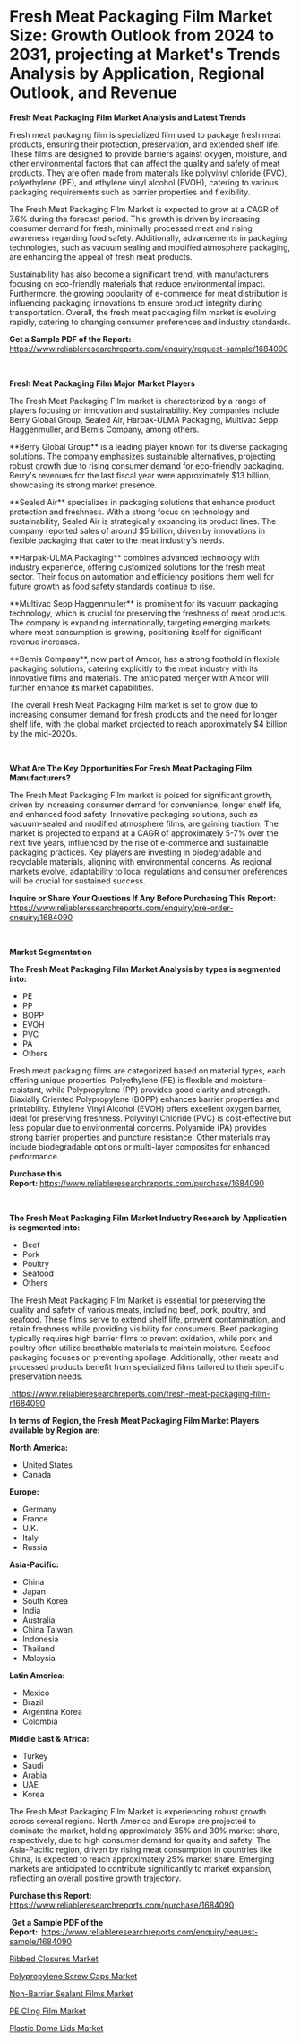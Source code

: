 <p><h1>Fresh Meat Packaging Film Market Size: Growth Outlook from 2024 to 2031, projecting at Market's Trends Analysis by Application, Regional Outlook, and Revenue</h1></p><p><strong>Fresh Meat Packaging Film Market Analysis and Latest Trends</strong></p>
<p><p>Fresh meat packaging film is specialized film used to package fresh meat products, ensuring their protection, preservation, and extended shelf life. These films are designed to provide barriers against oxygen, moisture, and other environmental factors that can affect the quality and safety of meat products. They are often made from materials like polyvinyl chloride (PVC), polyethylene (PE), and ethylene vinyl alcohol (EVOH), catering to various packaging requirements such as barrier properties and flexibility.</p><p>The Fresh Meat Packaging Film Market is expected to grow at a CAGR of 7.6% during the forecast period. This growth is driven by increasing consumer demand for fresh, minimally processed meat and rising awareness regarding food safety. Additionally, advancements in packaging technologies, such as vacuum sealing and modified atmosphere packaging, are enhancing the appeal of fresh meat products. </p><p>Sustainability has also become a significant trend, with manufacturers focusing on eco-friendly materials that reduce environmental impact. Furthermore, the growing popularity of e-commerce for meat distribution is influencing packaging innovations to ensure product integrity during transportation. Overall, the fresh meat packaging film market is evolving rapidly, catering to changing consumer preferences and industry standards.</p></p>
<p><strong>Get a Sample PDF of the Report:&nbsp;</strong> <a href="https://www.reliableresearchreports.com/enquiry/request-sample/1684090?utm_campaign=41&utm_medium=2&utm_source=Github&utm_content=ia&utm_term=30122024&utm_id=fresh-meat-packaging-film">https://www.reliableresearchreports.com/enquiry/request-sample/1684090</a></p>
<p>&nbsp;</p>
<p><strong>Fresh Meat Packaging Film Major Market Players</strong></p>
<p><p>The Fresh Meat Packaging Film market is characterized by a range of players focusing on innovation and sustainability. Key companies include Berry Global Group, Sealed Air, Harpak-ULMA Packaging, Multivac Sepp Haggenmuller, and Bemis Company, among others.</p><p>**Berry Global Group** is a leading player known for its diverse packaging solutions. The company emphasizes sustainable alternatives, projecting robust growth due to rising consumer demand for eco-friendly packaging. Berry's revenues for the last fiscal year were approximately $13 billion, showcasing its strong market presence.</p><p>**Sealed Air** specializes in packaging solutions that enhance product protection and freshness. With a strong focus on technology and sustainability, Sealed Air is strategically expanding its product lines. The company reported sales of around $5 billion, driven by innovations in flexible packaging that cater to the meat industry's needs.</p><p>**Harpak-ULMA Packaging** combines advanced technology with industry experience, offering customized solutions for the fresh meat sector. Their focus on automation and efficiency positions them well for future growth as food safety standards continue to rise.</p><p>**Multivac Sepp Haggenmuller** is prominent for its vacuum packaging technology, which is crucial for preserving the freshness of meat products. The company is expanding internationally, targeting emerging markets where meat consumption is growing, positioning itself for significant revenue increases.</p><p>**Bemis Company**, now part of Amcor, has a strong foothold in flexible packaging solutions, catering explicitly to the meat industry with its innovative films and materials. The anticipated merger with Amcor will further enhance its market capabilities.</p><p>The overall Fresh Meat Packaging Film market is set to grow due to increasing consumer demand for fresh products and the need for longer shelf life, with the global market projected to reach approximately $4 billion by the mid-2020s.</p></p>
<p>&nbsp;</p>
<p><strong>What Are The Key Opportunities For Fresh Meat Packaging Film Manufacturers?</strong></p>
<p><p>The Fresh Meat Packaging Film market is poised for significant growth, driven by increasing consumer demand for convenience, longer shelf life, and enhanced food safety. Innovative packaging solutions, such as vacuum-sealed and modified atmosphere films, are gaining traction. The market is projected to expand at a CAGR of approximately 5-7% over the next five years, influenced by the rise of e-commerce and sustainable packaging practices. Key players are investing in biodegradable and recyclable materials, aligning with environmental concerns. As regional markets evolve, adaptability to local regulations and consumer preferences will be crucial for sustained success.</p></p>
<p><strong>Inquire or Share Your Questions If Any Before Purchasing This Report:</strong> <a href="https://www.reliableresearchreports.com/enquiry/pre-order-enquiry/1684090?utm_campaign=41&utm_medium=2&utm_source=Github&utm_content=ia&utm_term=30122024&utm_id=fresh-meat-packaging-film">https://www.reliableresearchreports.com/enquiry/pre-order-enquiry/1684090</a></p>
<p>&nbsp;</p>
<p><strong>Market Segmentation</strong></p>
<p><strong>The Fresh Meat Packaging Film Market Analysis by types is segmented into:</strong></p>
<p><ul><li>PE</li><li>PP</li><li>BOPP</li><li>EVOH</li><li>PVC</li><li>PA</li><li>Others</li></ul></p>
<p><p>Fresh meat packaging films are categorized based on material types, each offering unique properties. Polyethylene (PE) is flexible and moisture-resistant, while Polypropylene (PP) provides good clarity and strength. Biaxially Oriented Polypropylene (BOPP) enhances barrier properties and printability. Ethylene Vinyl Alcohol (EVOH) offers excellent oxygen barrier, ideal for preserving freshness. Polyvinyl Chloride (PVC) is cost-effective but less popular due to environmental concerns. Polyamide (PA) provides strong barrier properties and puncture resistance. Other materials may include biodegradable options or multi-layer composites for enhanced performance.</p></p>
<p><strong>Purchase this Report:&nbsp;</strong><a href="https://www.reliableresearchreports.com/purchase/1684090?utm_campaign=41&utm_medium=2&utm_source=Github&utm_content=ia&utm_term=30122024&utm_id=fresh-meat-packaging-film">https://www.reliableresearchreports.com/purchase/1684090</a></p>
<p>&nbsp;</p>
<p><strong>The Fresh Meat Packaging Film Market Industry Research by Application is segmented into:</strong></p>
<p><ul><li>Beef</li><li>Pork</li><li>Poultry</li><li>Seafood</li><li>Others</li></ul></p>
<p><p>The Fresh Meat Packaging Film Market is essential for preserving the quality and safety of various meats, including beef, pork, poultry, and seafood. These films serve to extend shelf life, prevent contamination, and retain freshness while providing visibility for consumers. Beef packaging typically requires high barrier films to prevent oxidation, while pork and poultry often utilize breathable materials to maintain moisture. Seafood packaging focuses on preventing spoilage. Additionally, other meats and processed products benefit from specialized films tailored to their specific preservation needs.</p></p>
<p><a href="https://www.reliableresearchreports.com/fresh-meat-packaging-film-r1684090?utm_campaign=41&utm_medium=2&utm_source=Github&utm_content=ia&utm_term=30122024&utm_id=fresh-meat-packaging-film">&nbsp;https://www.reliableresearchreports.com/fresh-meat-packaging-film-r1684090</a></p>
<p><strong>In terms of Region, the Fresh Meat Packaging Film Market Players available by Region are:</strong></p>
<p>
    <p> <strong> North America: </strong>
        <ul>
            <li>United States</li>
            <li>Canada</li>
        </ul>
        </p> 
    <p> <strong> Europe: </strong>
        <ul>
            <li>Germany</li>
            <li>France</li>
            <li>U.K.</li>
            <li>Italy</li>
            <li>Russia</li>
        </ul>
        </p> 
    <p> <strong> Asia-Pacific: </strong>
        <ul>
            <li>China</li>
            <li>Japan</li>
            <li>South Korea</li>
            <li>India</li>
            <li>Australia</li>
            <li>China Taiwan</li>
            <li>Indonesia</li>
            <li>Thailand</li>
            <li>Malaysia</li>
        </ul>
        </p> 
    <p> <strong> Latin America: </strong>
        <ul>
            <li>Mexico</li>
            <li>Brazil</li>
            <li>Argentina Korea</li>
            <li>Colombia</li>
        </ul>
        </p> 
    <p> <strong> Middle East & Africa: </strong>
        <ul>
            <li>Turkey</li>
            <li>Saudi</li>
            <li>Arabia</li>
            <li>UAE</li>
            <li>Korea</li>
        </ul>
    </p>
    </p>
<p><p>The Fresh Meat Packaging Film Market is experiencing robust growth across several regions. North America and Europe are projected to dominate the market, holding approximately 35% and 30% market share, respectively, due to high consumer demand for quality and safety. The Asia-Pacific region, driven by rising meat consumption in countries like China, is expected to reach approximately 25% market share. Emerging markets are anticipated to contribute significantly to market expansion, reflecting an overall positive growth trajectory.</p></p>
<p><strong>Purchase this Report: </strong><a href="https://www.reliableresearchreports.com/purchase/1684090?utm_campaign=41&utm_medium=2&utm_source=Github&utm_content=ia&utm_term=30122024&utm_id=fresh-meat-packaging-film">https://www.reliableresearchreports.com/purchase/1684090</a></p>
<p>&nbsp;<strong>Get a Sample PDF of the Report:&nbsp;&nbsp;</strong><a href="https://www.reliableresearchreports.com/enquiry/request-sample/1684090?utm_campaign=41&utm_medium=2&utm_source=Github&utm_content=ia&utm_term=30122024&utm_id=fresh-meat-packaging-film">https://www.reliableresearchreports.com/enquiry/request-sample/1684090</a></p>
<p><strong></strong></p>
<p><p><a href="https://github.com/sca704osol/Market-Research-Report-List-1/blob/main/ribbed-closures-market.md?utm_campaign=41&utm_medium=2&utm_source=Github&utm_content=ia&utm_term=30122024&utm_id=fresh-meat-packaging-film">Ribbed Closures Market</a></p><p><a href="https://github.com/mauripalmi/Market-Research-Report-List-5/blob/main/polypropylene-screw-caps-market.md?utm_campaign=41&utm_medium=2&utm_source=Github&utm_content=ia&utm_term=30122024&utm_id=fresh-meat-packaging-film">Polypropylene Screw Caps Market</a></p><p><a href="https://github.com/nicoletavirag/Market-Research-Report-List-5/blob/main/non-barrier-sealant-films-market.md?utm_campaign=41&utm_medium=2&utm_source=Github&utm_content=ia&utm_term=30122024&utm_id=fresh-meat-packaging-film">Non-Barrier Sealant Films Market</a></p><p><a href="https://github.com/kbollin866/Market-Research-Report-List-1/blob/main/pe-cling-film-market.md?utm_campaign=41&utm_medium=2&utm_source=Github&utm_content=ia&utm_term=30122024&utm_id=fresh-meat-packaging-film">PE Cling Film Market</a></p><p><a href="https://github.com/sholympia197070/Market-Research-Report-List-1/blob/main/plastic-dome-lids-market.md?utm_campaign=41&utm_medium=2&utm_source=Github&utm_content=ia&utm_term=30122024&utm_id=fresh-meat-packaging-film">Plastic Dome Lids Market</a></p></p>